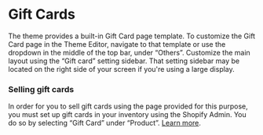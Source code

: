 # Gift Cards

The theme provides a built-in Gift Card page template. To customize the Gift Card page in the Theme Editor, navigate to that template or use the dropdown in the middle of the top bar, under “Others”. Customize the main layout using the “Gift card” setting sidebar. That setting sidebar may be located on the right side of your screen if you're using a large display.

### Selling gift cards

In order for you to sell gift cards using the page provided for this purpose, you must set up gift cards in your inventory using the Shopify Admin. You do so by selecting “Gift Card” under “Product”. [Learn more](https://help.shopify.com/en/manual/products/gift-card-products).
